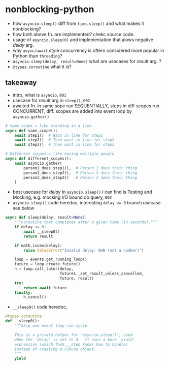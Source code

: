 # nonblocking-python

- how `asyncio.sleep()` diff from `time.sleep()` and what makes it nonblocking?
- how both above fn. are implemented? chekc source code.
- usage of `asyncio.sleep(0)` and implementation that alows negative _delay_ arg.
- why `async/await` style concurrency is oftern considered more popular in Python than `threading`?
- `asyncio.sleep(delay, result=None)` what are usecases for _result_ arg. ?
- `@types.coroutine` what it is?



## takeaway
- intro, what is `asyncio`, `001`
- usecase for _result_ arg in `sleep()`, `002`
- awaited fn. in same sope run SEQUENTIALLY, steps in diff scopes run CONCURRENT, diff. scopes are added into event loop by `asyncio.gather()` 
```python
# Same scope = like standing in a line
async def same_scope():
    await step1()  # Wait in line for step1
    await step2()  # Then wait in line for step2  
    await step3()  # Then wait in line for step3

# Different scopes = like having multiple people
async def different_scopes():
    await asyncio.gather(
        person1_does_step1(),  # Person 1 does their thing
        person2_does_step2(),  # Person 2 does their thing  
        person3_does_step3()   # Person 3 does their thing
    )
```
- best usecase for _delay_ in `asyncio.sleep()` I can find is Testing and Mocking, e.g. mocking I/O bound db query, `002`
- `asyncio.sleep()` code heredoc, interesting `delay <= 0` branch usecase see below
```python
async def sleep(delay, result=None):
    """Coroutine that completes after a given time (in seconds)."""
    if delay <= 0:
        await __sleep0()
        return result

    if math.isnan(delay):
        raise ValueError("Invalid delay: NaN (not a number)")

    loop = events.get_running_loop()
    future = loop.create_future()
    h = loop.call_later(delay,
                        futures._set_result_unless_cancelled,
                        future, result)
    try:
        return await future
    finally:
        h.cancel()
```
- `__sleep0()` code heredoc,
```python
@types.coroutine
def __sleep0():
    """Skip one event loop run cycle.

    This is a private helper for 'asyncio.sleep()', used
    when the 'delay' is set to 0.  It uses a bare 'yield'
    expression (which Task.__step knows how to handle)
    instead of creating a Future object.
    """
    yield
```